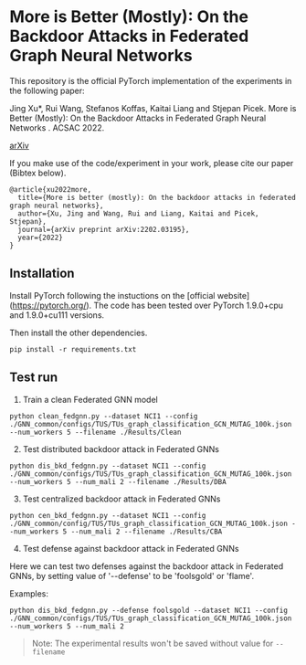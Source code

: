 # More is Better (Mostly): On the Backdoor Attacks in Federated Graph Neural Networks

This repository is the official PyTorch implementation of the experiments in the following paper: 

Jing Xu*, Rui Wang, Stefanos Koffas, Kaitai Liang and Stjepan Picek. More is Better (Mostly): On the Backdoor Attacks in Federated Graph Neural Networks . ACSAC 2022. 

[arXiv](https://arxiv.org/abs/2202.03195)

If you make use of the code/experiment in your work, please cite our paper (Bibtex below).
```
@article{xu2022more,
  title={More is better (mostly): On the backdoor attacks in federated graph neural networks},
  author={Xu, Jing and Wang, Rui and Liang, Kaitai and Picek, Stjepan},
  journal={arXiv preprint arXiv:2202.03195},
  year={2022}
}
```

## Installation
Install PyTorch following the instuctions on the [official website] (https://pytorch.org/). The code has been tested over PyTorch 1.9.0+cpu and 1.9.0+cu111 versions.

Then install the other dependencies.
```
pip install -r requirements.txt
```
## Test run
1. Train a clean Federated GNN model
```
python clean_fedgnn.py --dataset NCI1 --config ./GNN_common/configs/TUS/TUs_graph_classification_GCN_MUTAG_100k.json --num_workers 5 --filename ./Results/Clean
```
2. Test distributed backdoor attack in Federated GNNs
```
python dis_bkd_fedgnn.py --dataset NCI1 --config ./GNN_common/configs/TUS/TUs_graph_classification_GCN_MUTAG_100k.json --num_workers 5 --num_mali 2 --filename ./Results/DBA
```
3. Test centralized backdoor attack in Federated GNNs
```
python cen_bkd_fedgnn.py --dataset NCI1 --config ./GNN_common/config/TUS/TUs_graph_classification_GCN_MUTAG_100k.json --num_workers 5 --num_mali 2 --filename ./Results/CBA
```
4. Test defense against backdoor attack in Federated GNNs

Here we can test two defenses against the backdoor attack in Federated GNNs, by setting value of '--defense' to be 'foolsgold' or 'flame'.

Examples:
```
python dis_bkd_fedgnn.py --defense foolsgold --dataset NCI1 --config ./GNN_common/configs/TUS/TUs_graph_classification_GCN_MUTAG_100k.json --num_workers 5 --num_mali 2
```
> Note: The experimental results won't be saved without value for `--filename`

